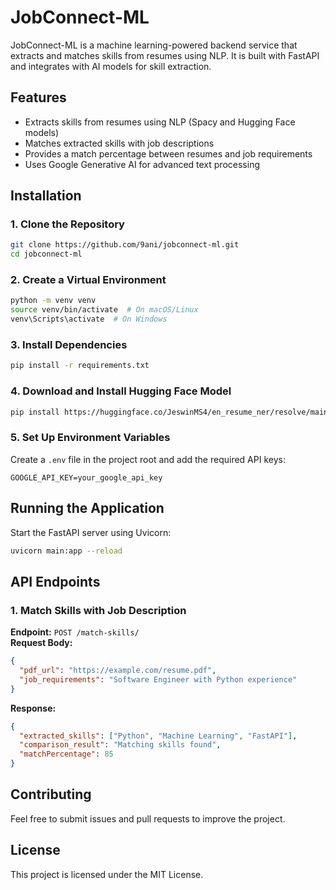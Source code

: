 # JobConnect-ML

JobConnect-ML is a machine learning-powered backend service that extracts and matches skills from resumes using NLP. It is built with FastAPI and integrates with AI models for skill extraction.

## Features
- Extracts skills from resumes using NLP (Spacy and Hugging Face models)
- Matches extracted skills with job descriptions
- Provides a match percentage between resumes and job requirements
- Uses Google Generative AI for advanced text processing

## Installation

### 1. Clone the Repository
```bash
git clone https://github.com/9ani/jobconnect-ml.git
cd jobconnect-ml
```

### 2. Create a Virtual Environment
```bash
python -m venv venv
source venv/bin/activate  # On macOS/Linux
venv\Scripts\activate  # On Windows
```

### 3. Install Dependencies
```bash
pip install -r requirements.txt
```

### 4. Download and Install Hugging Face Model
```bash
pip install https://huggingface.co/JeswinMS4/en_resume_ner/resolve/main/en_resume_ner-any-py3-none-any.whl
```

### 5. Set Up Environment Variables
Create a `.env` file in the project root and add the required API keys:
```
GOOGLE_API_KEY=your_google_api_key
```

## Running the Application
Start the FastAPI server using Uvicorn:
```bash
uvicorn main:app --reload
```

## API Endpoints

### 1. Match Skills with Job Description
**Endpoint:** `POST /match-skills/`  
**Request Body:**
```json
{
  "pdf_url": "https://example.com/resume.pdf",
  "job_requirements": "Software Engineer with Python experience"
}
```
**Response:**
```json
{
  "extracted_skills": ["Python", "Machine Learning", "FastAPI"],
  "comparison_result": "Matching skills found",
  "matchPercentage": 85
}
```

## Contributing
Feel free to submit issues and pull requests to improve the project.

## License
This project is licensed under the MIT License.
